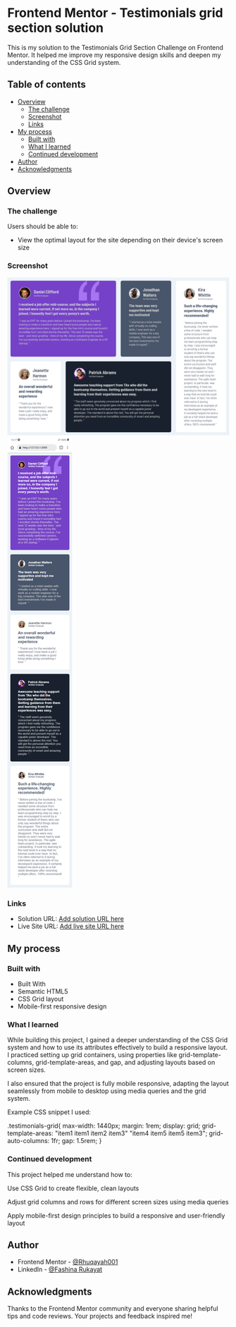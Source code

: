 # Frontend Mentor - Testimonials grid section solution

This is my solution to the Testimonials Grid Section Challenge on Frontend Mentor. It helped me improve my responsive design skills and deepen my understanding of the CSS Grid system.

## Table of contents

- [Overview](#overview)
  - [The challenge](#the-challenge)
  - [Screenshot](#screenshot)
  - [Links](#links)
- [My process](#my-process)
  - [Built with](#built-with)
  - [What I learned](#what-i-learned)
  - [Continued development](#continued-development)
- [Author](#author)
- [Acknowledgments](#acknowledgments)


## Overview

### The challenge

Users should be able to:

- View the optimal layout for the site depending on their device's screen size

### Screenshot

![Screenshot of the project desktop size](./images/screenshot-desktop.png)
![Screenshot of the project mobile size](./images/screenshot-mobile.png)




### Links

- Solution URL: [Add solution URL here](https://your-solution-url.com)
- Live Site URL: [Add live site URL here](https://testimonials-grid-section-main-nine-alpha.vercel.app/)

## My process

### Built with

- Built With
- Semantic HTML5
- CSS Grid layout
- Mobile-first responsive design


### What I learned

While building this project, I gained a deeper understanding of the CSS Grid system and how to use its attributes effectively to build a responsive layout. I practiced setting up grid containers, using properties like grid-template-columns, grid-template-areas, and gap, and adjusting layouts based on screen sizes.

I also ensured that the project is fully mobile responsive, adapting the layout seamlessly from mobile to desktop using media queries and the grid system.


Example CSS snippet I used:

.testimonials-grid{
    max-width: 1440px;
    margin: 1rem;
    display: grid;
    grid-template-areas: 
    "item1 item1 item2 item3"
    "item4 item5 item5 item3";
    grid-auto-columns: 1fr;
    gap: 1.5rem;
}

### Continued development

This project helped me understand how to:

Use CSS Grid to create flexible, clean layouts

Adjust grid columns and rows for different screen sizes using media queries

Apply mobile-first design principles to build a responsive and user-friendly layout




## Author

- Frontend Mentor - [@Rhuqayah001](https://www.frontendmentor.io/profile/Rhuqayah001)
- LinkedIn - [@Fashina Rukayat](https://www.linkedin.com/in/fashina-rukayat-001bb2332/)



## Acknowledgments

Thanks to the Frontend Mentor community and everyone sharing helpful tips and code reviews. Your projects and feedback inspired me!